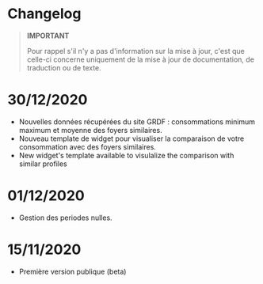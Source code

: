 # Changelog

>**IMPORTANT**
>
>Pour rappel s'il n'y a pas d'information sur la mise à jour, c'est que celle-ci concerne uniquement de la mise à jour de documentation, de traduction ou de texte.

# 30/12/2020
- Nouvelles données récupérées du site GRDF : consommations minimum maximum et moyenne des foyers similaires.
- Nouveau template de widget pour visualiser la comparaison de votre consommation avec des foyers similaires.
- New widget's template available to visulalize the comparison with similar profiles

# 01/12/2020
- Gestion des periodes nulles.

# 15/11/2020
- Première version publique (beta)

